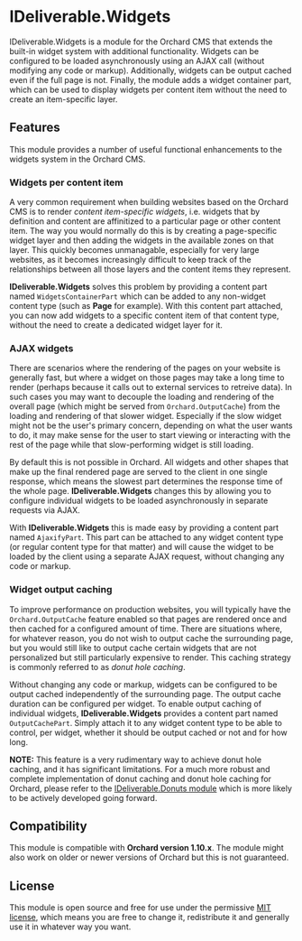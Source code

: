 ﻿# IDeliverable.Widgets

IDeliverable.Widgets is a module for the Orchard CMS that extends the built-in widget system with additional functionality. Widgets can be configured to be loaded asynchronously using an AJAX call (without modifying any code or markup). Additionally, widgets can be output cached even if the full page is not. Finally, the module adds a widget container part, which can be used to display widgets per content item without the need to create an item-specific layer.

## Features

This module provides a number of useful functional enhancements to the widgets system in the Orchard CMS.

### Widgets per content item

A very common requirement when building websites based on the Orchard CMS is to render *content item-specific widgets*, i.e. widgets that by definition and content are affinitized to a particular page or other content item. The way you would normally do this is by creating a page-specific widget layer and then adding the widgets in the available zones on that layer. This quickly becomes unmanagable, especially for very large websites, as it becomes increasingly difficult to keep track of the relationships between all those layers and the content items they represent.

**IDeliverable.Widgets** solves this problem by providing a content part named `WidgetsContainerPart` which can be added to any non-widget content type (such as **Page** for example). With this content part attached, you can now add widgets to a specific content item of that content type, without the need to create a dedicated widget layer for it.

### AJAX widgets

There are scenarios where the rendering of the pages on your website is generally fast, but where a widget on those pages may take a long time to render (perhaps because it calls out to external services to retreive data). In such cases you may want to decouple the loading and rendering of the overall page (which might be served from `Orchard.OutputCache`) from the loading and rendering of that slower widget. Especially if the slow widget might not be the user's primary concern, depending on what the user wants to do, it may make sense for the user to start viewing or interacting with the rest of the page while that slow-performing widget is still loading.

By default this is not possible in Orchard. All widgets and other shapes that make up the final rendered page are served to the client in one single response, which means the slowest part determines the response time of the whole page. **IDeliverable.Widgets** changes this by allowing you to configure individual widgets to be loaded asynchronously in separate requests via AJAX.

With **IDeliverable.Widgets** this is made easy by providing a content part named `AjaxifyPart`. This part can be attached to any widget content type (or regular content type for that matter) and will cause the widget to be loaded by the client using a separate AJAX request, without changing any code or markup.

### Widget output caching

To improve performance on production websites, you will typically have the `Orchard.OutputCache` feature enabled so that pages are rendered once and then cached for a configured amount of time. There are situations where, for whatever reason, you do not wish to output cache the surrounding page, but you would still like to output cache certain widgets that are not personalized but still particularly expensive to render. This caching strategy is commonly referred to as *donut hole caching*.

Without changing any code or markup, widgets can be configured to be output cached independently of the surrounding page. The output cache duration can be configured per widget. To enable output caching of individual widgets, **IDeliverable.Widgets** provides a content part named `OutputCachePart`. Simply attach it to any widget content type to be able to control, per widget, whether it should be output cached or not and for how long.

**NOTE:** This feature is a very rudimentary way to achieve donut hole caching, and it has significant limitations. For a much more robust and complete implementation of donut caching and donut hole caching for Orchard, please refer to the [IDeliverable.Donuts module](http://www.ideliverable.com/products/premium-orchard-modules/ideliverable-donuts) which is more likely to be actively developed going forward.

## Compatibility

This module is compatible with **Orchard version 1.10.x**. The module might also work on older or newer versions of Orchard but this is not guaranteed.

## License

This module is open source and free for use under the permissive [MIT license](https://opensource.org/licenses/MIT), which means you are free to change it, redistribute it and generally use it in whatever way you want.
